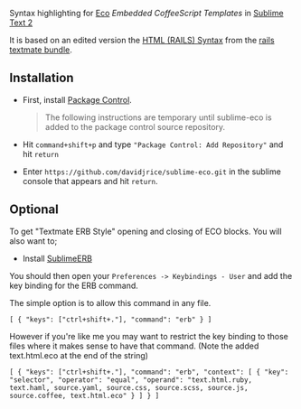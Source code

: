 Syntax highlighting for [Eco](http://github.com/sstephenson/eco) *Embedded CoffeeScript Templates* in [Sublime Text 2](http://www.sublimetext.com/)

It is based on an edited version the [HTML (RAILS) Syntax](https://github.com/drnic/ruby-on-rails-tmbundle/blob/master/Syntaxes/HTML%20(Rails).plist) from the [rails textmate bundle](https://github.com/drnic/ruby-on-rails-tmbundle).

## Installation

* First, install [Package Control](http://wbond.net/sublime_packages/package_control/installation).

  > The following instructions are temporary until sublime-eco is added to the package control source repository.

* Hit `command+shift+p` and type `"Package Control: Add Repository"` and hit `return`
* Enter `https://github.com/davidjrice/sublime-eco.git` in the sublime console that appears and hit `return`.

## Optional

To get "Textmate ERB Style" opening and closing of ECO blocks. You will also want to;

* Install [SublimeERB](https://github.com/eddorre/SublimeERB#installation)

You should then open your `Preferences -> Keybindings - User` and add the key binding for the ERB command.

The simple option is to allow this command in any file.

`
[
  { "keys": ["ctrl+shift+."], "command": "erb" }
]
`

However if you're like me you may want to restrict the key binding to those files where it makes sense to have that command. (Note the added text.html.eco at the end of the string)

`
[
  { "keys": ["ctrl+shift+."], "command": "erb", "context":
    [
      { "key": "selector",
        "operator": "equal",
        "operand": "text.html.ruby, text.haml, source.yaml, source.css, source.scss, source.js, source.coffee, text.html.eco" }
    ]
  }
]
`